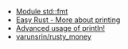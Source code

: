- [Module std::fmt](https://doc.rust-lang.org/std/fmt/index.html#syntax)
- [Easy Rust - More about printing](https://erasin.wang/books/easy-rust/Chapter_12.html)
- [Advanced usage of println!](https://riptutorial.com/rust/example/1248/advanced-usage-of-println-)
- [varunsrin/rusty_money](https://github.com/varunsrin/rusty_money)